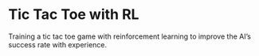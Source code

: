 # Tic Tac Toe with RL

Training a tic tac toe game with reinforcement learning to improve the AI’s success rate with experience.
